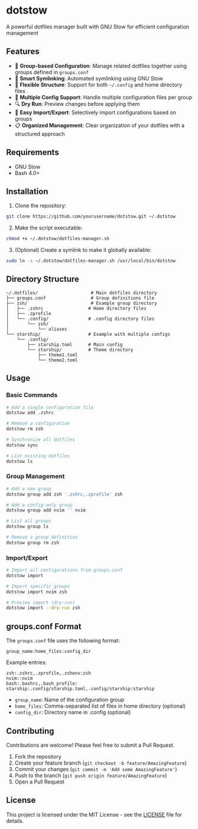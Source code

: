 # dotstow

A powerful dotfiles manager built with GNU Stow for efficient configuration management

## Features

- 🎯 **Group-based Configuration**: Manage related dotfiles together using groups defined in `groups.conf`
- 🔄 **Smart Symlinking**: Automated symlinking using GNU Stow
- 📁 **Flexible Structure**: Support for both `~/.config` and home directory files
- 🎨 **Multiple Config Support**: Handle multiple configuration files per group
- 🔍 **Dry Run**: Preview changes before applying them
- 🚀 **Easy Import/Export**: Selectively import configurations based on groups
- 📋 **Organized Management**: Clear organization of your dotfiles with a structured approach

## Requirements

- GNU Stow
- Bash 4.0+

## Installation

1. Clone the repository:
```bash
git clone https://github.com/yourusername/dotstow.git ~/.dotstow
```

2. Make the script executable:
```bash
chmod +x ~/.dotstow/dotfiles-manager.sh
```

3. (Optional) Create a symlink to make it globally available:
```bash
sudo ln -s ~/.dotstow/dotfiles-manager.sh /usr/local/bin/dotstow
```

## Directory Structure

```
~/.dotfiles/                    # Main dotfiles directory
├── groups.conf                 # Group definitions file
├── zsh/                        # Example group directory
│   ├── .zshrc                 # Home directory files
│   ├── .zprofile
│   └── .config/               # .config directory files
│       └── zsh/
│           └── aliases
└── starship/                  # Example with multiple configs
    └── .config/
        ├── starship.toml      # Main config
        └── starship/          # Theme directory
            ├── theme1.toml
            └── theme2.toml
```

## Usage

### Basic Commands

```bash
# Add a single configuration file
dotstow add .zshrc

# Remove a configuration
dotstow rm zsh

# Synchronize all dotfiles
dotstow sync

# List existing dotfiles
dotstow ls
```

### Group Management

```bash
# Add a new group
dotstow group add zsh '.zshrc,.zprofile' zsh

# Add a config-only group
dotstow group add nvim '' nvim

# List all groups
dotstow group ls

# Remove a group definition
dotstow group rm zsh
```

### Import/Export

```bash
# Import all configurations from groups.conf
dotstow import

# Import specific groups
dotstow import nvim zsh

# Preview import (dry-run)
dotstow import --dry-run zsh
```

## groups.conf Format

The `groups.conf` file uses the following format:
```
group_name:home_files:config_dir
```

Example entries:
```
zsh:.zshrc,.zprofile,.zshenv:zsh
nvim::nvim
bash:.bashrc,.bash_profile:
starship:.config/starship.toml,.config/starship:starship
```

- `group_name`: Name of the configuration group
- `home_files`: Comma-separated list of files in home directory (optional)
- `config_dir`: Directory name in .config (optional)

## Contributing

Contributions are welcome! Please feel free to submit a Pull Request.

1. Fork the repository
2. Create your feature branch (`git checkout -b feature/AmazingFeature`)
3. Commit your changes (`git commit -m 'Add some AmazingFeature'`)
4. Push to the branch (`git push origin feature/AmazingFeature`)
5. Open a Pull Request

## License

This project is licensed under the MIT License - see the [LICENSE](LICENSE) file for details.
